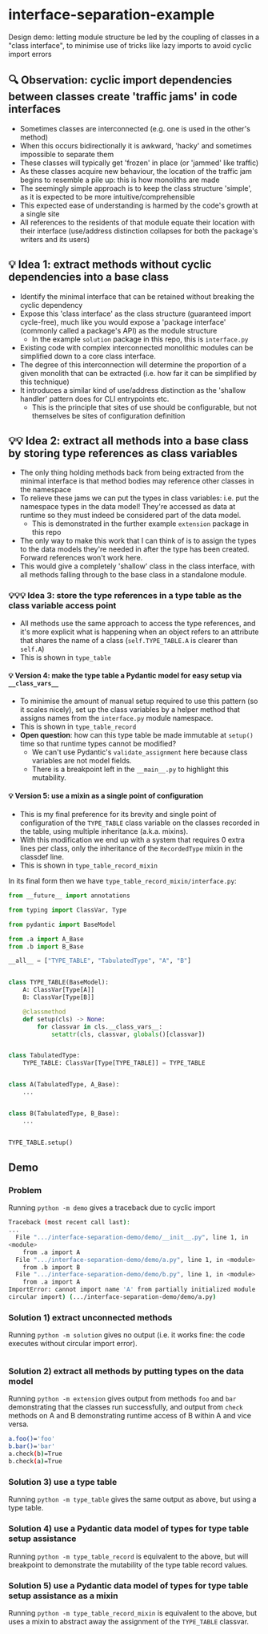 # interface-separation-example

Design demo: letting module structure be led by the coupling of classes in a "class interface",
to minimise use of tricks like lazy imports to avoid cyclic import errors

## :mag: Observation: cyclic import dependencies between classes create 'traffic jams' in code interfaces

- Sometimes classes are interconnected (e.g. one is used in the other's method)
- When this occurs bidirectionally it is awkward, 'hacky' and sometimes impossible to separate them
- These classes will typically get 'frozen' in place (or 'jammed' like traffic)
- As these classes acquire new behaviour, the location of the traffic jam begins to resemble a pile
  up: this is how monoliths are made
- The seemingly simple approach is to keep the class structure 'simple', as it is expected to be
  more intuitive/comprehensible
- This expected ease of understanding is harmed by the code's growth at a single site
- All references to the residents of that module equate their location with their interface
  (use/address distinction collapses for both the package's writers and its users)

## :bulb: Idea 1: extract methods without cyclic dependencies into a base class

- Identify the minimal interface that can be retained without breaking the cyclic dependency
- Expose this 'class interface' as the class structure (guaranteed import cycle-free),
  much like you would expose a 'package interface' (commonly called a package's API) as the module structure
  - In the example `solution` package in this repo, this is `interface.py`
- Existing code with complex interconnected monolithic modules can be simplified down to a core class interface.
- The degree of this interconnection will determine the proportion of a given monolith that can be
  extracted (i.e. how far it can be simplified by this technique)
- It introduces a similar kind of use/address distinction as the 'shallow handler' pattern does for
  CLI entrypoints etc.
  - This is the principle that sites of use should be configurable,
    but not themselves be sites of configuration definition

## :bulb::bulb: Idea 2: extract all methods into a base class by storing type references as class variables

- The only thing holding methods back from being extracted from the minimal interface is that method
  bodies may reference other classes in the namespace
- To relieve these jams we can put the types in class variables: i.e. put the namespace types in the
  data model! They're accessed as data at runtime so they must indeed be considered part of the data model.
  - This is demonstrated in the further example `extension` package in this repo
- The only way to make this work that I can think of is to assign the types to the data models
  they're needed in after the type has been created. Forward references won't work here.
- This would give a completely 'shallow' class in the class interface, with all methods falling
  through to the base class in a standalone module.

### :bulb::bulb::bulb: Idea 3: store the type references in a type table as the class variable access point

- All methods use the same approach to access the type references, and it's more explicit what is happening when an
  object refers to an attribute that shares the name of a class (`self.TYPE_TABLE.A` is clearer than `self.A`)
- This is shown in `type_table`

#### :bulb: Version 4: make the type table a Pydantic model for easy setup via `__class_vars__`

- To minimise the amount of manual setup required to use this pattern (so it scales nicely), set up
  the class variables by a helper method that assigns names from the `interface.py` module namespace.
- This is shown in `type_table_record`
- **Open question**: how can this type table be made immutable at `setup()` time so that runtime types
  cannot be modified?
  - We can't use Pydantic's `validate_assignment` here because class variables are not model fields.
  - There is a breakpoint left in the `__main__.py` to highlight this mutability.

#### :bulb: Version 5: use a mixin as a single point of configuration

- This is my final preference for its brevity and single point of configuration of the `TYPE_TABLE`
  class variable on the classes recorded in the table, using multiple inheritance (a.k.a. mixins).
- With this modification we end up with a system that requires 0 extra lines per class, only the
  inheritance of the `RecordedType` mixin in the classdef line.
- This is shown in `type_table_record_mixin`

In its final form then we have `type_table_record_mixin/interface.py`:

```py
from __future__ import annotations

from typing import ClassVar, Type

from pydantic import BaseModel

from .a import A_Base
from .b import B_Base

__all__ = ["TYPE_TABLE", "TabulatedType", "A", "B"]


class TYPE_TABLE(BaseModel):
    A: ClassVar[Type[A]]
    B: ClassVar[Type[B]]

    @classmethod
    def setup(cls) -> None:
        for classvar in cls.__class_vars__:
            setattr(cls, classvar, globals()[classvar])


class TabulatedType:
    TYPE_TABLE: ClassVar[Type[TYPE_TABLE]] = TYPE_TABLE


class A(TabulatedType, A_Base):
    ...


class B(TabulatedType, B_Base):
    ...


TYPE_TABLE.setup()
```

## Demo

### Problem

Running `python -m demo` gives a traceback due to cyclic import

```sh
Traceback (most recent call last):
...
  File ".../interface-separation-demo/demo/__init__.py", line 1, in
<module>
    from .a import A
  File ".../interface-separation-demo/demo/a.py", line 1, in <module>
    from .b import B
  File ".../interface-separation-demo/demo/b.py", line 1, in <module>
    from .a import A
ImportError: cannot import name 'A' from partially initialized module 'demo.a' (most likely due to a
circular import) (.../interface-separation-demo/demo/a.py)
```

### Solution 1) extract unconnected methods

Running `python -m solution` gives no output (i.e. it works fine: the code executes without circular
import error).

```sh
```

### Solution 2) extract all methods by putting types on the data model

Running `python -m extension` gives output from methods `foo` and `bar` demonstrating that the classes run successfully,
and output from `check` methods on A and B demonstrating runtime access of B within A and vice versa.

```sh
a.foo()='foo'
b.bar()='bar'
a.check(b)=True
b.check(a)=True
```

### Solution 3) use a type table

Running `python -m type_table` gives the same output as above, but using a type table.

### Solution 4) use a Pydantic data model of types for type table setup assistance

Running `python -m type_table_record` is equivalent to the above, but will breakpoint to demonstrate
the mutability of the type table record values.

### Solution 5) use a Pydantic data model of types for type table setup assistance as a mixin

Running `python -m type_table_record_mixin` is equivalent to the above, but uses a mixin to abstract
away the assignment of the `TYPE_TABLE` classvar.
